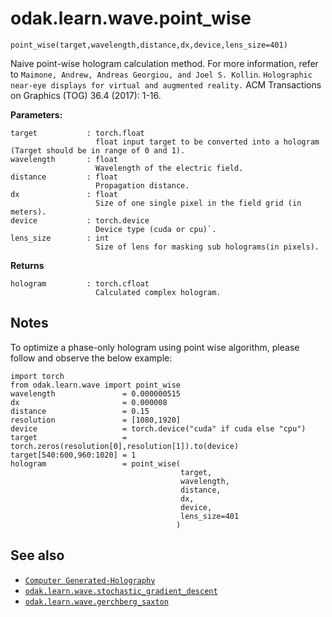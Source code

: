 # odak.learn.wave.point_wise

`point_wise(target,wavelength,distance,dx,device,lens_size=401)`

Naive point-wise hologram calculation method. 
For more information, refer to `Maimone, Andrew, Andreas Georgiou, and Joel S. Kollin`. `Holographic near-eye displays for virtual and augmented reality.` ACM Transactions on Graphics (TOG) 36.4 (2017): 1-16.

**Parameters:**

    target           : torch.float
                       float input target to be converted into a hologram (Target should be in range of 0 and 1).
    wavelength       : float
                       Wavelength of the electric field.
    distance         : float
                       Propagation distance.
    dx               : float
                       Size of one single pixel in the field grid (in meters).
    device           : torch.device
                       Device type (cuda or cpu)`.
    lens_size        : int
                       Size of lens for masking sub holograms(in pixels).

                       
**Returns**

    hologram         : torch.cfloat
                       Calculated complex hologram.

## Notes

To optimize a phase-only hologram using point wise algorithm, please follow and observe the below example:

```
import torch
from odak.learn.wave import point_wise
wavelength               = 0.000000515
dx                       = 0.000008
distance                 = 0.15
resolution               = [1080,1920]
device                   = torch.device("cuda" if cuda else "cpu")
target                   = torch.zeros(resolution[0],resolution[1]).to(device)
target[540:600,960:1020] = 1
hologram                 = point_wise(
                                      target,
                                      wavelength,
                                      distance,
                                      dx,
                                      device,
                                      lens_size=401
                                     )
```

## See also

* [`Computer Generated-Holography`](../../../cgh.md)
* [`odak.learn.wave.stochastic_gradient_descent`](stochastic_gradient_descent.md)
* [`odak.learn.wave.gerchberg_saxton`](gerchberg_saxton.md)
